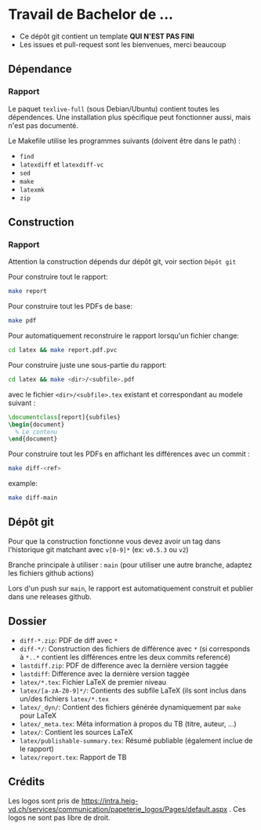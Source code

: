 # Travail de Bachelor de ...

 - Ce dépôt git contient un template **QUI N'EST PAS FINI**
 - Les issues et pull-request sont les bienvenues, merci beaucoup

## Dépendance

### Rapport

Le paquet `texlive-full` (sous Debian/Ubuntu) contient toutes les dépendences. Une installation plus
spécifique peut fonctionner aussi, mais n'est pas documenté.

Le Makefile utilise les programmes suivants (doivent être dans le path) :
 - `find`
 - `latexdiff` et `latexdiff-vc`
 - `sed`
 - `make`
 - `latexmk`
 - `zip`

## Construction

### Rapport

Attention la construction dépends dur dépôt git, voir section `Dépôt git`

Pour construire tout le rapport:

```sh
make report
```

Pour construire tout les PDFs de base:

```sh
make pdf
```

Pour automatiquement reconstruire le rapport lorsqu'un fichier change:

```sh
cd latex && make report.pdf.pvc
```

Pour construire juste une sous-partie du rapport:

```sh
cd latex && make <dir>/<subfile>.pdf
```

avec le fichier `<dir>/<subfile>.tex` existant et correspondant au modele suivant :
```latex
\documentclass[report]{subfiles}
\begin{document}
  % Le contenu
\end{document}
```

Pour construire tout les PDFs en affichant les différences avec un commit : 

```sh
make diff-<ref>
```

example: 

```sh
make diff-main
```

## Dépôt git

Pour que la construction fonctionne vous devez avoir un tag dans l'historique git matchant avec `v[0-9]*` (ex: `v0.5.3` ou `v2`)

Branche principale à utiliser : `main` (pour utiliser une autre branche, adaptez les fichiers github actions)

Lors d'un push sur `main`, le rapport est automatiquement construit et publier dans une releases github.

## Dossier

 - `diff-*.zip`: PDF de diff avec `*`
 - `diff-*/`: Construction des fichiers de différence avec `*` (si corresponds à `*..*` contient les différences entre les deux commits referencé)
 - `lastdiff.zip`: PDF de difference avec la dernière version taggée
 - `lastdiff`: Difference avec la dernière version taggée
 - `latex/*.tex`: Fichier LaTeX de premier niveau
 - `latex/[a-zA-Z0-9]*/`: Contients des subfile LaTeX (ils sont inclus dans un/des fichiers `latex/*.tex`
 - `latex/_dyn/`: Contient des fichiers générée dynamiquement par `make` pour LaTeX
 - `latex/_meta.tex`: Méta information à propos du TB (titre, auteur, ...)
 - `latex/`: Contient les sources LaTeX
 - `latex/publishable-summary.tex`: Résumé publiable (également inclue de le rapport)
 - `latex/report.tex`: Rapport de TB

## Crédits

Les logos sont pris de https://intra.heig-vd.ch/services/communication/papeterie_logos/Pages/default.aspx .
Ces logos ne sont pas libre de droit.
